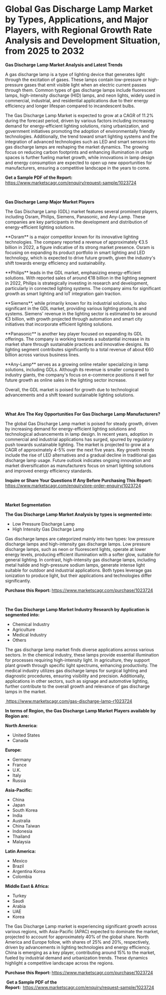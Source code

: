 <p><h1>Global Gas Discharge Lamp Market by Types, Applications, and Major Players, with Regional Growth Rate Analysis and Development Situation, from 2025 to 2032</h1></p><p><strong>Gas Discharge Lamp Market Analysis and Latest Trends</strong></p>
<p><p>A gas discharge lamp is a type of lighting device that generates light through the excitation of gases. These lamps contain low-pressure or high-pressure gases that emit visible light when an electric current passes through them. Common types of gas discharge lamps include fluorescent lamps, high-intensity discharge (HID) lamps, and neon lights, widely used in commercial, industrial, and residential applications due to their energy efficiency and longer lifespan compared to incandescent bulbs.</p><p>The Gas Discharge Lamp Market is expected to grow at a CAGR of 11.2% during the forecast period, driven by various factors including increasing demand for energy-efficient lighting solutions, rising urbanization, and government initiatives promoting the adoption of environmentally friendly technologies. Additionally, the trend toward smart lighting systems and the integration of advanced technologies such as LED and smart sensors into gas discharge lamps are reshaping the market dynamics. The growing focus on reducing carbon footprints and enhancing illumination in urban spaces is further fueling market growth, while innovations in lamp design and energy consumption are expected to open up new opportunities for manufacturers, ensuring a competitive landscape in the years to come.</p></p>
<p><strong>Get a Sample PDF of the Report:&nbsp;</strong> <a href="https://www.marketscagr.com/enquiry/request-sample/1023724?utm_campaign=2779&utm_medium=2&utm_source=Github&utm_content=ia&utm_term=16042025&utm_id=gas-discharge-lamp">https://www.marketscagr.com/enquiry/request-sample/1023724</a></p>
<p>&nbsp;</p>
<p><strong>Gas Discharge Lamp Major Market Players</strong></p>
<p><p>The Gas Discharge Lamp (GDL) market features several prominent players, including Osram, Philips, Siemens, Panasonic, and Any-Lamp. These companies are key participants in the development and distribution of energy-efficient lighting solutions.</p><p>**Osram** is a major competitor known for its innovative lighting technologies. The company reported a revenue of approximately €3.5 billion in 2022, a figure indicative of its strong market presence. Osram is focusing on expanding its product portfolio in smart lighting and LED technology, which is expected to drive future growth, given the industry's shift towards energy efficiency and sustainability.</p><p>**Philips** leads in the GDL market, emphasizing energy-efficient solutions. With reported sales of around €18 billion in the lighting segment in 2022, Philips is strategically investing in research and development, particularly in connected lighting systems. The company aims for significant growth as smart lighting and IoT integration gain traction.</p><p>**Siemens**, while primarily known for its industrial solutions, is also significant in the GDL market, providing various lighting products and systems. Siemens' revenue in the lighting sector is estimated to be around €3 billion, with growth projected through automation and smart city initiatives that incorporate efficient lighting solutions.</p><p>**Panasonic** is another key player focused on expanding its GDL offerings. The company is working towards a substantial increase in its market share through sustainable practices and innovative designs. Its lighting segment contributes significantly to a total revenue of about €60 billion across various business lines.</p><p>**Any-Lamp** serves as a growing online retailer specializing in lamp solutions, including GDLs. Although its revenue is smaller compared to industry giants, the company's focus on e-commerce positions it well for future growth as online sales in the lighting sector increase.</p><p>Overall, the GDL market is poised for growth due to technological advancements and a shift toward sustainable lighting solutions.</p></p>
<p>&nbsp;</p>
<p><strong>What Are The Key Opportunities For Gas Discharge Lamp Manufacturers?</strong></p>
<p><p>The global Gas Discharge Lamp market is poised for steady growth, driven by increasing demand for energy-efficient lighting solutions and technological advancements in lamp design. In recent years, adoption in commercial and industrial applications has surged, spurred by regulatory push towards sustainable lighting. The market is projected to grow at a CAGR of approximately 4-5% over the next five years. Key growth trends include the rise of LED alternatives and a gradual decline in traditional gas discharge lamp usage. Future outlook indicates ongoing innovation and market diversification as manufacturers focus on smart lighting solutions and improved energy efficiency standards.</p></p>
<p><strong>Inquire or Share Your Questions If Any Before Purchasing This Report:</strong> <a href="https://www.marketscagr.com/enquiry/pre-order-enquiry/1023724?utm_campaign=2779&utm_medium=2&utm_source=Github&utm_content=ia&utm_term=16042025&utm_id=gas-discharge-lamp">https://www.marketscagr.com/enquiry/pre-order-enquiry/1023724</a></p>
<p>&nbsp;</p>
<p><strong>Market Segmentation</strong></p>
<p><strong>The Gas Discharge Lamp Market Analysis by types is segmented into:</strong></p>
<p><ul><li>Low Pressure Discharge Lamp</li><li>High Intensity Gas Discharge Lamp</li></ul></p>
<p><p>Gas discharge lamps are categorized mainly into two types: low pressure discharge lamps and high-intensity gas discharge lamps. Low pressure discharge lamps, such as neon or fluorescent lights, operate at lower energy levels, producing efficient illumination with a softer glow, suitable for general lighting. In contrast, high-intensity gas discharge lamps, including metal halide and high-pressure sodium lamps, generate intense light suitable for outdoor and industrial applications. Both types leverage gas ionization to produce light, but their applications and technologies differ significantly.</p></p>
<p><strong>Purchase this Report:&nbsp;</strong><a href="https://www.marketscagr.com/purchase/1023724?utm_campaign=2779&utm_medium=2&utm_source=Github&utm_content=ia&utm_term=16042025&utm_id=gas-discharge-lamp">https://www.marketscagr.com/purchase/1023724</a></p>
<p>&nbsp;</p>
<p><strong>The Gas Discharge Lamp Market Industry Research by Application is segmented into:</strong></p>
<p><ul><li>Chemical Industry</li><li>Agriculture</li><li>Medical Industry</li><li>Others</li></ul></p>
<p><p>The gas discharge lamp market finds diverse applications across various sectors. In the chemical industry, these lamps provide essential illumination for processes requiring high-intensity light. In agriculture, they support plant growth through specific light spectrums, enhancing productivity. The medical industry utilizes gas discharge lamps for surgical lighting and diagnostic procedures, ensuring visibility and precision. Additionally, applications in other sectors, such as signage and automotive lighting, further contribute to the overall growth and relevance of gas discharge lamps in the market.</p></p>
<p><a href="https://www.marketscagr.com/gas-discharge-lamp-r1023724?utm_campaign=2779&utm_medium=2&utm_source=Github&utm_content=ia&utm_term=16042025&utm_id=gas-discharge-lamp">&nbsp;https://www.marketscagr.com/gas-discharge-lamp-r1023724</a></p>
<p><strong>In terms of Region, the Gas Discharge Lamp Market Players available by Region are:</strong></p>
<p>
    <p> <strong> North America: </strong>
        <ul>
            <li>United States</li>
            <li>Canada</li>
        </ul>
        </p> 
    <p> <strong> Europe: </strong>
        <ul>
            <li>Germany</li>
            <li>France</li>
            <li>U.K.</li>
            <li>Italy</li>
            <li>Russia</li>
        </ul>
        </p> 
    <p> <strong> Asia-Pacific: </strong>
        <ul>
            <li>China</li>
            <li>Japan</li>
            <li>South Korea</li>
            <li>India</li>
            <li>Australia</li>
            <li>China Taiwan</li>
            <li>Indonesia</li>
            <li>Thailand</li>
            <li>Malaysia</li>
        </ul>
        </p> 
    <p> <strong> Latin America: </strong>
        <ul>
            <li>Mexico</li>
            <li>Brazil</li>
            <li>Argentina Korea</li>
            <li>Colombia</li>
        </ul>
        </p> 
    <p> <strong> Middle East & Africa: </strong>
        <ul>
            <li>Turkey</li>
            <li>Saudi</li>
            <li>Arabia</li>
            <li>UAE</li>
            <li>Korea</li>
        </ul>
    </p>
    </p>
<p><p>The Gas Discharge Lamp market is experiencing significant growth across various regions, with Asia-Pacific (APAC) expected to dominate the market, projected to account for approximately 40% of the global share. North America and Europe follow, with shares of 25% and 20%, respectively, driven by advancements in lighting technologies and energy efficiency. China is emerging as a key player, contributing around 15% to the market, fueled by industrial demand and urbanization trends. These dynamics highlight a competitive landscape across the regions.</p></p>
<p><strong>Purchase this Report: </strong><a href="https://www.marketscagr.com/purchase/1023724?utm_campaign=2779&utm_medium=2&utm_source=Github&utm_content=ia&utm_term=16042025&utm_id=gas-discharge-lamp">https://www.marketscagr.com/purchase/1023724</a></p>
<p>&nbsp;<strong>Get a Sample PDF of the Report:&nbsp;&nbsp;</strong><a href="https://www.marketscagr.com/enquiry/request-sample/1023724?utm_campaign=2779&utm_medium=2&utm_source=Github&utm_content=ia&utm_term=16042025&utm_id=gas-discharge-lamp">https://www.marketscagr.com/enquiry/request-sample/1023724</a></p>
<p><strong></strong></p>
<p><p></p><p></p><p></p></p>